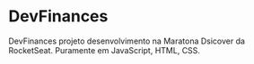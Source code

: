 # DevFinances
DevFinances projeto desenvolvimento na Maratona Dsicover da RocketSeat. Puramente em JavaScript, HTML, CSS.
